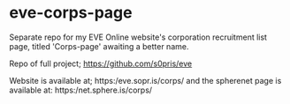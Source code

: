 # eve-corps-page
Separate repo for my EVE Online website's corporation recruitment list page, titled 'Corps-page' awaiting a better name.

Repo of full project; https://github.com/s0pris/eve

Website is available at; https:/eve.sopr.is/corps/ and the spherenet page is available at: https:/net.sphere.is/corps/


